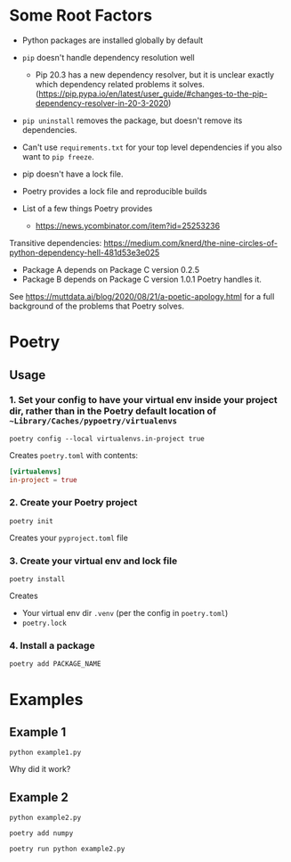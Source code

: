 # Some Root Factors

- Python packages are installed globally by default
- `pip` doesn't handle dependency resolution well
  - Pip 20.3 has a new dependency resolver, but it is unclear exactly which dependency related problems it solves. (https://pip.pypa.io/en/latest/user_guide/#changes-to-the-pip-dependency-resolver-in-20-3-2020)
- `pip uninstall` removes the package, but doesn't remove its dependencies.
- Can't use `requirements.txt` for your top level dependencies if you also want to `pip freeze`.
- pip doesn't have a lock file.

- Poetry provides a lock file and reproducible builds

- List of a few things Poetry provides
  - https://news.ycombinator.com/item?id=25253236

Transitive dependencies:
https://medium.com/knerd/the-nine-circles-of-python-dependency-hell-481d53e3e025

- Package A depends on Package C version 0.2.5
- Package B depends on Package C version 1.0.1
Poetry handles it.

See https://muttdata.ai/blog/2020/08/21/a-poetic-apology.html for a full background of the problems that Poetry solves.



# Poetry

## Usage

### 1. Set your config to have your virtual env inside your project dir, rather than in the Poetry default location of `~Library/Caches/pypoetry/virtualenvs`

`poetry config --local virtualenvs.in-project true`

Creates `poetry.toml` with contents:
```toml
[virtualenvs]
in-project = true
```

### 2. Create your Poetry project

`poetry init`

Creates your `pyproject.toml` file

### 3. Create your virtual env and lock file

`poetry install`

Creates
- Your virtual env dir `.venv` (per the config in `poetry.toml`)
- `poetry.lock`

### 4. Install a package

`poetry add PACKAGE_NAME`

# Examples

## Example 1

`python example1.py`

Why did it work?

## Example 2

`python example2.py`

`poetry add numpy`

`poetry run python example2.py`
